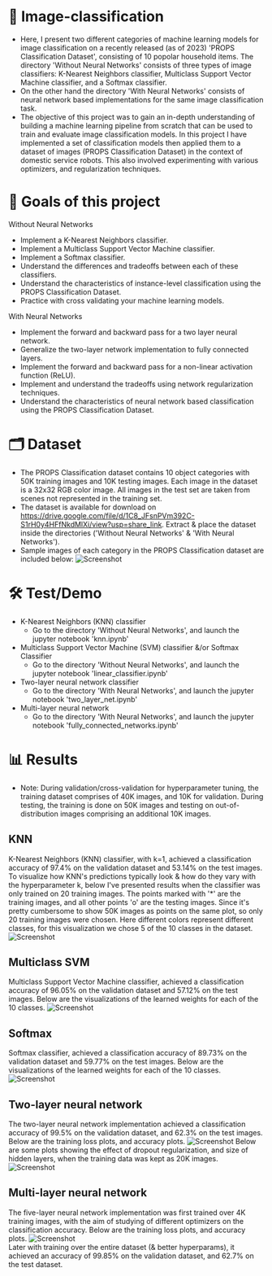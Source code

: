 # 🤖 Image-classification 
- Here, I present two different categories of machine learning models for image classification on a recently released (as of 2023) 'PROPS Classification Dataset', consisting of 10 popolar household items. The directory 'Without Neural Networks' consists of three types of image classifiers: K-Nearest Neighbors classifier, Multiclass Support Vector Machine classifier, and a Softmax classifier.<br>
- On the other hand the directory 'With Neural Networks' consists of neural network based implementations for the same image classification task.
- The objective of this project was to gain an in-depth understanding of building a machine learning pipeline from scratch that can be used to train and evaluate image classification models. In this project I have implemented a set of classification models then applied them to a dataset of images (PROPS Classification Dataset) in the context of domestic service robots. This also involved experimenting with various optimizers, and regularization techniques.<br>

# 🎯 Goals of this project
Without Neural Networks
* Implement a K-Nearest Neighbors classifier.
* Implement a Multiclass Support Vector Machine classifier.
* Implement a Softmax classifier.
* Understand the differences and tradeoffs between each of these classifiers.
* Understand the characteristics of instance-level classification using the PROPS Classification Dataset.
* Practice with cross validating your machine learning models.

With Neural Networks
* Implement the forward and backward pass for a two layer neural network.
* Generalize the two-layer network implementation to fully connected layers.
* Implement the forward and backward pass for a non-linear activation function (ReLU).
* Implement and understand the tradeoffs using network regularization techniques.
* Understand the characteristics of neural network based classification using the PROPS Classification Dataset.

# 🗂️ Dataset
- The PROPS Classification dataset contains 10 object categories with 50K training images and 10K testing images. Each image in the dataset is a 32x32 RGB color image. All images in the test set are taken from scenes not represented in the training set.<br>
- The dataset is available for download on https://drive.google.com/file/d/1C8_JFsnPVm392C-S1rH0y4HFfNkdMlXi/view?usp=share_link. Extract & place the dataset inside the directories ('Without Neural Networks' & 'With Neural Networks').<br>
- Sample images of each category in the PROPS Classification dataset are included below:
![Screenshot](assets/dataset.png)

# 🛠️ Test/Demo
- K-Nearest Neighbors (KNN) classifier
    - Go to the directory 'Without Neural Networks', and launch the jupyter notebook 'knn.ipynb'
- Multiclass Support Vector Machine (SVM) classifier &/or Softmax Classifier
    - Go to the directory 'Without Neural Networks', and launch the jupyter notebook 'linear_classifier.ipynb'
- Two-layer neural network classifier
    - Go to the directory 'With Neural Networks', and launch the jupyter notebook 'two_layer_net.ipynb'
- Multi-layer neural network
    - Go to the directory 'With Neural Networks', and launch the jupyter notebook 'fully_connected_networks.ipynb'

# 📊 Results

- Note: During validation/cross-validation for hyperparameter tuning, the training dataset comprises of 40K images, and 10K for validation. During testing, the training is done on 50K images and testing on out-of-distribution images comprising an additional 10K images.

## KNN 
K-Nearest Neighbors (KNN) classifier, with k=1, achieved a classification accuracy of 97.4% on the validation dataset and 53.14% on the test images. To visualize how KNN's predictions typically look & how do they vary with the hyperparameter k, below I've presented results when the classifier was only trained on 20 training images. The points marked with '*' are the training images, and all other points 'o' are the testing images. Since it's pretty cumbersome to show 50K images as points on the same plot, so only 20 training images were chosen. Here different colors represent different classes, for this visualization we chose 5 of the 10 classes in the dataset.
![Screenshot](assets/knn.jpg)
## Multiclass SVM
Multiclass Support Vector Machine classifier, achieved a classification accuracy of 96.05% on the validation dataset and 57.12% on the test images. Below are the visualizations of the learned weights for each of the 10 classes. 
![Screenshot](assets/svm_weights.png)
## Softmax
Softmax classifier, achieved a classification accuracy of 89.73% on the validation dataset and 59.77% on the test images. Below are the visualizations of the learned weights for each of the 10 classes. 
![Screenshot](assets/softmax_weights.png)
## Two-layer neural network 
The two-layer neural network implementation achieved a classification accuracy of 99.5% on the validation dataset, and 62.3% on the test images. Below are the training loss plots, and accuracy plots.
![Screenshot](assets/two_layer_nn_plots.png)
Below are some plots showing the effect of dropout regularization, and size of hidden layers, when the training data was kept as 20K images.
![Screenshot](assets/two_layer_nn_dropout_plots.png)
## Multi-layer neural network
The five-layer neural network implementation was first trained over 4K training images, with the aim of studying of different optimizers on the classification accuracy. Below are the training loss plots, and accuracy plots. 
![Screenshot](assets/five_layer_nn_plots.png)
<br>
Later with training over the entire dataset (& better hyperparams), it achieved an accuracy of 99.85% on the validation dataset, and 62.7% on the test dataset.

